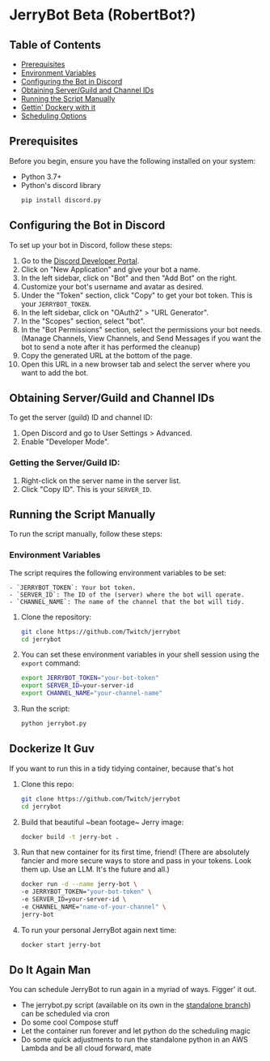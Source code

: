 # JerryBot Beta (RobertBot?)

## Table of Contents

- [Prerequisites](#prerequisites)
- [Environment Variables](#environment-variables)
- [Configuring the Bot in Discord](#configuring-the-bot-in-discord)
- [Obtaining Server/Guild and Channel IDs](#obtaining-serverguild-and-channel-ids)
- [Running the Script Manually](#running-the-script-manually)
- [Gettin' Dockery with it](#dockerize-it-guv)
- [Scheduling Options](#do-it-again-man)


## Prerequisites

Before you begin, ensure you have the following installed on your system:

- Python 3.7+ 
- Python's discord library
   ```sh
   pip install discord.py
   ```

## Configuring the Bot in Discord

To set up your bot in Discord, follow these steps:

1. Go to the [Discord Developer Portal](https://discord.com/developers/applications).
2. Click on "New Application" and give your bot a name.
3. In the left sidebar, click on "Bot" and then "Add Bot" on the right.
4. Customize your bot's username and avatar as desired.
5. Under the "Token" section, click "Copy" to get your bot token. This is your `JERRYBOT_TOKEN`.
6. In the left sidebar, click on "OAuth2" > "URL Generator".
7. In the "Scopes" section, select "bot".
8. In the "Bot Permissions" section, select the permissions your bot needs. (Manage Channels, View Channels, and Send Messages if you want the bot to send a note after it has performed the cleanup)
9. Copy the generated URL at the bottom of the page.
10. Open this URL in a new browser tab and select the server where you want to add the bot.

## Obtaining Server/Guild and Channel IDs

To get the server (guild) ID and channel ID:

1. Open Discord and go to User Settings > Advanced.
2. Enable "Developer Mode".

### Getting the Server/Guild ID:

1. Right-click on the server name in the server list.
2. Click "Copy ID". This is your `SERVER_ID`.

## Running the Script Manually

To run the script manually, follow these steps:

### Environment Variables

The script requires the following environment variables to be set:

    - `JERRYBOT_TOKEN`: Your bot token.
    - `SERVER_ID`: The ID of the (server) where the bot will operate.
    - `CHANNEL_NAME`: The name of the channel that the bot will tidy.

1. Clone the repository:

    ```sh
    git clone https://github.com/Twitch/jerrybot
    cd jerrybot
    ```
2. You can set these environment variables in your shell session using the `export` command:

    ```sh
    export JERRYBOT_TOKEN="your-bot-token"
    export SERVER_ID=your-server-id
    export CHANNEL_NAME="your-channel-name"
    ```
3. Run the script:

    ```sh
    python jerrybot.py
    ```

## Dockerize It Guv

If you want to run this in a tidy tidying container, because that's hot

1. Clone this repo:
    ```sh
    git clone https://github.com/Twitch/jerrybot
    cd jerrybot
    ```

2. Build that beautiful ~bean footage~ Jerry image:
    ```sh
    docker build -t jerry-bot .
    ```

3. Run that new container for its first time, friend!
    (There are absolutely fancier and more secure ways to store and pass in your tokens. Look them up. Use an LLM. It's the future and all.)
    ```sh
    docker run -d --name jerry-bot \
    -e JERRYBOT_TOKEN="your-bot-token" \
    -e SERVER_ID=your-server-id \
    -e CHANNEL_NAME="name-of-your-channel" \
    jerry-bot
    ```

4. To run your personal JerryBot again next time:
    ```sh
    docker start jerry-bot
    ```

## Do It Again Man
You can schedule JerryBot to run again in a myriad of ways. Figger' it out.

- The jerrybot.py script (available on its own in the [standalone branch](https://github.com/Twitch/jerrybot/tree/standalone)) can be scheduled via cron
- Do some cool Compose stuff 
- Let the container run forever and let python do the scheduling magic
- Do some quick adjustments to run the standalone python in an AWS Lambda and be all cloud forward, mate